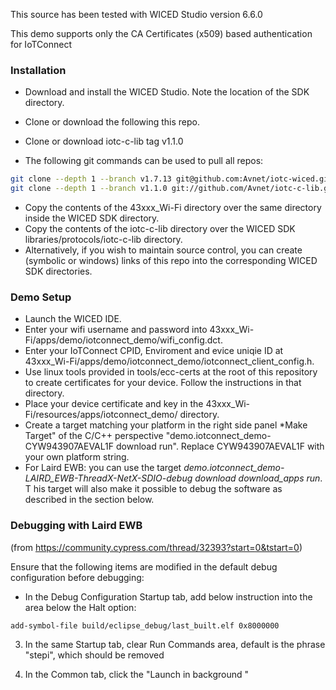 This source has been tested with WICED Studio version 6.6.0

This demo supports only the CA Certificates (x509) based authentication for IoTConnect

### Installation
  
* Download and install the WICED Studio. Note the location of the SDK directory.
* Clone or download the following this repo.
* Clone or download iotc-c-lib tag v1.1.0

* The following git commands can be used to pull all repos:

```bash
git clone --depth 1 --branch v1.7.13 git@github.com:Avnet/iotc-wiced.git
git clone --depth 1 --branch v1.1.0 git://github.com/Avnet/iotc-c-lib.git
```
 
* Copy the contents of the 43xxx_Wi-Fi directory over the same directory inside the WICED SDK directory.
* Copy the contents of the iotc-c-lib directory over the WICED SDK libraries/protocols/iotc-c-lib directory. 
* Alternatively, if you wish to maintain source control,  you can create (symbolic or windows) links of this repo into the corresponding WICED SDK directories.

### Demo Setup

* Launch the WICED IDE.
* Enter your wifi username and password into 43xxx_Wi-Fi/apps/demo/iotconnect_demo/wifi_config.dct.
* Enter your IoTConnect CPID, Enviroment and evice uniqie ID at 43xxx_Wi-Fi/apps/demo/iotconnect_demo/iotconnect_client_config.h.
* Use linux tools provided in tools/ecc-certs at the root of this repository to create certificates for your device. 
Follow the instructions in that directory.
* Place your device certificate and key in the 43xxx_Wi-Fi/resources/apps/iotconnect_demo/ directory.
* Create a target matching your platform in the right side panel *Make Target" of the C/C++ perspective 
"demo.iotconnect_demo-CYW943907AEVAL1F download run". Replace CYW943907AEVAL1F with your own platform string.
* For Laird EWB: you can use the target *demo.iotconnect_demo-LAIRD_EWB-ThreadX-NetX-SDIO-debug download download_apps run*. T
his target will also make it possible to debug the software as described in the section below.

### Debugging with Laird EWB

(from https://community.cypress.com/thread/32393?start=0&tstart=0)

Ensure that the following items are modified in the default debug configuration before debugging:

* In the Debug Configuration Startup tab, add below instruction into the area below the Halt option:
 
```
add-symbol-file build/eclipse_debug/last_built.elf 0x8000000
``` 

3. In the same Startup tab, clear Run Commands area, default is the phrase "stepi", which should be removed

4. In the Common tab, click the "Launch in background "